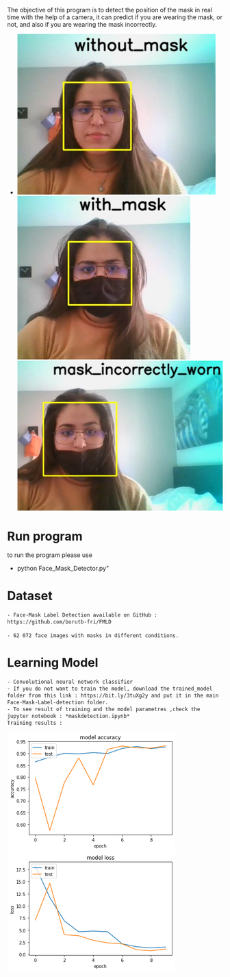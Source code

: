 The objective of this program is to detect the position of the mask in real time with the help of a camera, it can predict if you are wearing the mask, or not, and also if you are wearing the mask incorrectly. 
- ![Alt text](https://raw.githubusercontent.com/Akumaeye/Face-Mask-Label-detection/master/Images/without_mask.JPG "without mask")
![Alt text](https://raw.githubusercontent.com/Akumaeye/Face-Mask-Label-detection/master/Images/with_mask.JPG "with mask")
![Alt text](https://raw.githubusercontent.com/Akumaeye/Face-Mask-Label-detection/master/Images/mask_incorrectly_worn2.JPG "Mask incorrectly worn")



# Run program 
to run the program please use 
  - python Face_Mask_Detector.py"

# Dataset 
    - Face-Mask Label Detection available on GitHub : 
    https://github.com/borutb-fri/FMLD

    - 62 072 face images with masks in different conditions.

# Learning Model 
    - Convolutional neural network classifier
    - If you do not want to train the model, download the trained_model folder from this link : https://bit.ly/3tuXg2y and put it in the main Face-Mask-Label-detection folder. 
    - To see result of training and the model parametres ,check the jupyter notebook : *maskdetection.ipynb*
    Training results : 
![Alt text](https://raw.githubusercontent.com/Akumaeye/Face-Mask-Label-detection/master/Images/output.png "Model accuracy")
![Alt text](https://raw.githubusercontent.com/Akumaeye/Face-Mask-Label-detection/master/Images/output2.png "Model Loss")




